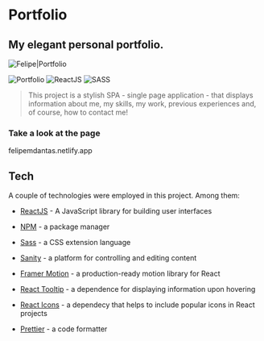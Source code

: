# Portfolio

## My elegant personal portfolio.

![Felipe|Portfolio](https://img.shields.io/badge/FelipeMDantas-Portfolio-white)

<p>

![Portfolio](https://img.shields.io/badge/Portfolio-%23000000.svg?style=for-the-badge&logo=firefox&logoColor=#FF7139)
![ReactJS](https://img.shields.io/badge/react-%2320232a.svg?style=for-the-badge&logo=react&logoColor=%2361DAFB)
![SASS](https://img.shields.io/badge/SASS-hotpink.svg?style=for-the-badge&logo=SASS&logoColor=white)

> This project is a stylish SPA - single page application - that displays information about me, my skills, my work, previous experiences and, of course, how to contact me!

### Take a look at the page

felipemdantas.netlify.app

## Tech

A couple of technologies were employed in this project. Among them:

- [ReactJS] - A JavaScript library for building user interfaces
- [NPM] - a package manager
- [Sass] - a CSS extension language
- [Sanity] - a platform for controlling and editing content
- [Framer Motion] - a production-ready motion library for React
- [React Tooltip] - a dependence for displaying information upon hovering
- [React Icons] - a dependecy that helps to include popular icons in React projects
- [Prettier] - a code formatter

  [reactjs]: https://reactjs.org/
  [npm]: https://www.npmjs.com/
  [sass]: https://sass-lang.com/
  [sanity]: https://www.sanity.io/
  [framer motion]: https://www.framer.com/motion/
  [react tooltip]: https://github.com/wwayne/react-tooltip
  [react icons]: https://react-icons.github.io/react-icons/
  [prettier]: https://prettier.io/
